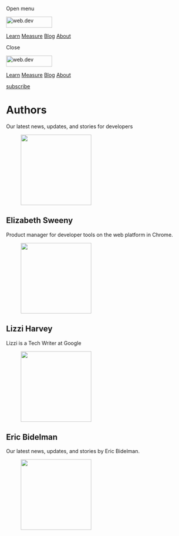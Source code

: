 <span class="w-tooltip w-tooltip--left">Open menu</span>

<a href="/" class="gc-analytics-event header-default__logo-link"><img src="/images/lockup.svg" alt="web.dev" class="header-default__logo" width="125" height="30" /></a>

<a href="/learn/" class="gc-analytics-event header-default__link">Learn</a> <a href="/measure/" class="gc-analytics-event header-default__link">Measure</a> <a href="/blog/" class="gc-analytics-event header-default__link">Blog</a> <a href="/about/" class="gc-analytics-event header-default__link">About</a>

<span class="w-tooltip">Close</span>

<a href="/" class="gc-analytics-event"><img src="/images/lockup.svg" alt="web.dev" class="drawer-default__logo" width="125" height="30" /></a>

<a href="/learn/" class="gc-analytics-event drawer-default__link">Learn</a> <a href="/measure/" class="gc-analytics-event drawer-default__link">Measure</a> <a href="/blog/" class="gc-analytics-event drawer-default__link">Blog</a> <a href="/about/" class="gc-analytics-event drawer-default__link">About</a>

<a href="/newsletter/" class="gc-analytics-event w-actions__fab w-actions__fab--subscribe"><span>subscribe</span></a>

Authors
=======

Our latest news, updates, and stories for developers

<a href="/authors/egsweeny/" class="w-card-base__link"></a>

<figure><img src="https://web-dev.imgix.net/image/admin/IyB0bE6NGAvhRJkD6wRz.jpg?auto=format&amp;fit=crop&amp;h=192&amp;w=192" class="w-card-author__image" sizes="(min-width: 192px) 192px, calc(100vw - 48px)" srcset="https://web-dev.imgix.net/image/admin/IyB0bE6NGAvhRJkD6wRz.jpg?fit=crop&amp;h=192&amp;w=192&amp;auto=format&amp;dpr=1&amp;q=75, https://web-dev.imgix.net/image/admin/IyB0bE6NGAvhRJkD6wRz.jpg?fit=crop&amp;h=192&amp;w=192&amp;auto=format&amp;dpr=2&amp;q=50 2x, https://web-dev.imgix.net/image/admin/IyB0bE6NGAvhRJkD6wRz.jpg?fit=crop&amp;h=192&amp;w=192&amp;auto=format&amp;dpr=3&amp;q=35 3x, https://web-dev.imgix.net/image/admin/IyB0bE6NGAvhRJkD6wRz.jpg?fit=crop&amp;h=192&amp;w=192&amp;auto=format&amp;dpr=4&amp;q=23 4x, https://web-dev.imgix.net/image/admin/IyB0bE6NGAvhRJkD6wRz.jpg?fit=crop&amp;h=192&amp;w=192&amp;auto=format&amp;dpr=5&amp;q=20 5x" width="192" height="192" /></figure>

<a href="/authors/egsweeny/" class="w-card-base__link"></a>

Elizabeth Sweeny
----------------

<a href="/authors/egsweeny/" class="w-card-base__link"></a>

Product manager for developer tools on the web platform in Chrome.

<a href="/authors/ekharvey/" class="w-card-base__link"></a>

<figure><img src="https://web-dev.imgix.net/image/admin/qAnatGOMJMeJhHbHwbWp.jpg?auto=format&amp;fit=crop&amp;h=192&amp;w=192" class="w-card-author__image" sizes="(min-width: 192px) 192px, calc(100vw - 48px)" srcset="https://web-dev.imgix.net/image/admin/qAnatGOMJMeJhHbHwbWp.jpg?fit=crop&amp;h=192&amp;w=192&amp;auto=format&amp;dpr=1&amp;q=75, https://web-dev.imgix.net/image/admin/qAnatGOMJMeJhHbHwbWp.jpg?fit=crop&amp;h=192&amp;w=192&amp;auto=format&amp;dpr=2&amp;q=50 2x, https://web-dev.imgix.net/image/admin/qAnatGOMJMeJhHbHwbWp.jpg?fit=crop&amp;h=192&amp;w=192&amp;auto=format&amp;dpr=3&amp;q=35 3x, https://web-dev.imgix.net/image/admin/qAnatGOMJMeJhHbHwbWp.jpg?fit=crop&amp;h=192&amp;w=192&amp;auto=format&amp;dpr=4&amp;q=23 4x, https://web-dev.imgix.net/image/admin/qAnatGOMJMeJhHbHwbWp.jpg?fit=crop&amp;h=192&amp;w=192&amp;auto=format&amp;dpr=5&amp;q=20 5x" width="192" height="192" /></figure>

<a href="/authors/ekharvey/" class="w-card-base__link"></a>

Lizzi Harvey
------------

<a href="/authors/ekharvey/" class="w-card-base__link"></a>

Lizzi is a Tech Writer at Google

<a href="/authors/ericbidelman/" class="w-card-base__link"></a>

<figure><img src="https://web-dev.imgix.net/image/admin/ACrLFM1rLlaY2fzUTeXl.jpg?auto=format&amp;fit=crop&amp;h=192&amp;w=192" class="w-card-author__image" sizes="(min-width: 192px) 192px, calc(100vw - 48px)" srcset="https://web-dev.imgix.net/image/admin/ACrLFM1rLlaY2fzUTeXl.jpg?fit=crop&amp;h=192&amp;w=192&amp;auto=format&amp;dpr=1&amp;q=75, https://web-dev.imgix.net/image/admin/ACrLFM1rLlaY2fzUTeXl.jpg?fit=crop&amp;h=192&amp;w=192&amp;auto=format&amp;dpr=2&amp;q=50 2x, https://web-dev.imgix.net/image/admin/ACrLFM1rLlaY2fzUTeXl.jpg?fit=crop&amp;h=192&amp;w=192&amp;auto=format&amp;dpr=3&amp;q=35 3x, https://web-dev.imgix.net/image/admin/ACrLFM1rLlaY2fzUTeXl.jpg?fit=crop&amp;h=192&amp;w=192&amp;auto=format&amp;dpr=4&amp;q=23 4x, https://web-dev.imgix.net/image/admin/ACrLFM1rLlaY2fzUTeXl.jpg?fit=crop&amp;h=192&amp;w=192&amp;auto=format&amp;dpr=5&amp;q=20 5x" width="192" height="192" /></figure>

<a href="/authors/ericbidelman/" class="w-card-base__link"></a>

Eric Bidelman
-------------

<a href="/authors/ericbidelman/" class="w-card-base__link"></a>

Our latest news, updates, and stories by Eric Bidelman.

<a href="/authors/exterkamp/" class="w-card-base__link"></a>

<figure><img src="https://web-dev.imgix.net/image/admin/yPytekIqH5VnoqMx3jj2.jpg?auto=format&amp;fit=crop&amp;h=192&amp;w=192" class="w-card-author__image" sizes="(min-width: 192px) 192px, calc(100vw - 48px)" srcset="https://web-dev.imgix.net/image/admin/yPytekIqH5VnoqMx3jj2.jpg?fit=crop&amp;h=192&amp;w=192&amp;auto=format&amp;dpr=1&amp;q=75, https://web-dev.imgix.net/image/admin/yPytekIqH5VnoqMx3jj2.jpg?fit=crop&amp;h=192&amp;w=192&amp;auto=format&amp;dpr=2&amp;q=50 2x, https://web-dev.imgix.net/image/admin/yPytekIqH5VnoqMx3jj2.jpg?fit=crop&amp;h=192&amp;w=192&amp;auto=format&amp;dpr=3&amp;q=35 3x, https://web-dev.imgix.net/image/admin/yPytekIqH5VnoqMx3jj2.jpg?fit=crop&amp;h=192&amp;w=192&amp;auto=format&amp;dpr=4&amp;q=23 4x, https://web-dev.imgix.net/image/admin/yPytekIqH5VnoqMx3jj2.jpg?fit=crop&amp;h=192&amp;w=192&amp;auto=format&amp;dpr=5&amp;q=20 5x" width="192" height="192" /></figure>
